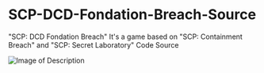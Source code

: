 # SCP-DCD-Fondation-Breach-Source
"SCP: DCD Fondation Breach" It's a game based on "SCP: Containment Breach" and "SCP: Secret Laboratory" Code Source

![Image of Description](https://m.gjcdn.net/content/700/2051518-snhtnueg-v4.png)
